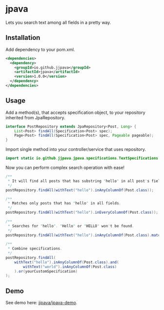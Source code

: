 # jpava
Lets you search text among all fields in a pretty way.

## Installation

Add dependency to your pom.xml.
```xml
<dependencies>
  <dependency>
    <groupId>io.github.jjpava</groupId>
    <artifactId>jpava</artifactId>
    <version>1.0.0</version>
  </dependency>
</dependencies>
```

## Usage

Add a method(s), that accepts specification object, to your repository inherited from JpaRepository.

```java
interface PostRepository extends JpaRepository<Post, Long> {
    List<Post> findAll(Specification<Post> spec);
    Page<Post> findAll(Specification<Post> spec, Pageable pageable);
}
```

Import single method into your controller/service that uses repository.

```java
import static io.github.jjpava.jpava.specifications.TextSpecifications.withText;
```

Now you can perform complex search operation with ease!
```java
/**
 * It will find all posts that has substring "hello" in all post's fields (title, preview, content etc)
 */
postRepository.findAll(withText("hello").inAnyColumnOf(Post.class));

/**
 * Matches only posts that has "hello" in all fields.
 */
postRepository.findAll(withText("hello").inEveryColumnOf(Post.class));
 
/**
 * Searches for "hello". "Hello" or "HELLO" won't be found.
 */
postRepository.findAll(withText("hello").inAnyColumnOf(Post.class).matchCase());
 
/**
 * Combine specifications.
 */
postRepository.findAll(
    withText("hello").inAnyColumnOf(Post.class).and(
        withText("world").inAnyColumnOf(Post.class)
    ).or(yourCustomSpecification)
);
```

## Demo
See demo here: [jjpava/jpava-demo](https://github.com/jjpava/jpava-demo).
